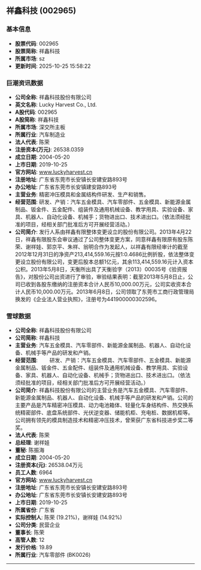 ## 祥鑫科技 (002965)

### 基本信息

- **股票代码**: 002965
- **股票简称**: 祥鑫科技
- **所属市场**: sz
- **更新时间**: 2025-10-25 15:58:22

### 巨潮资讯数据

- **公司全称**: 祥鑫科技股份有限公司
- **英文名称**: Lucky Harvest Co., Ltd.
- **A股代码**: 002965
- **A股简称**: 祥鑫科技
- **所属市场**: 深交所主板
- **所属行业**: 汽车制造业
- **法人代表**: 陈荣
- **注册资本(万元)**: 26538.0359
- **成立日期**: 2004-05-20
- **上市日期**: 2019-10-25
- **官方网站**: www.luckyharvest.cn
- **注册地址**: 广东省东莞市长安镇长安建安路893号
- **办公地址**: 广东省东莞市长安镇建安路893号
- **主营业务**: 精密冲压模具和金属结构件研发、生产和销售。
- **经营范围**: 研发、产销：汽车五金模具、汽车零部件、五金模具、新能源金属制品、钣金件、五金配件、组装件及通用机械设备、教学用具、实验设备、家具、机器人、自动化设备、机械手；货物进出口、技术进出口。（依法须经批准的项目，经相关部门批准后方可开展经营活动。）
- **公司简介**: 发行人系由祥鑫有限整体变更设立的股份有限公司。2013年4月22日，祥鑫有限股东会审议通过了公司整体变更方案，同意祥鑫有限原有股东陈荣、谢祥娃、郭京平、朱祥、翁明合作为发起人，以祥鑫有限经审计的截至2012年12月31日的净资产213,414,559.16元按1:0.4686比例折股，依法整体变更设立股份有限公司，变更后股本总额1亿元，其余113,414,559.16元计入资本公积。2013年5月8日，天衡所出具了天衡验字（2013）00035号《验资报告》，对股份公司出资进行了审验，审验结果表明：截至2013年5月8日止，公司已收到各股东缴纳的注册资本合计人民币10,000.00万元，公司实收资本合计人民币10,000.00万元。2013年6月8日，公司领取了东莞市工商行政管理局换发的《企业法人营业执照》，注册号为441900000302596。

### 雪球数据

- **公司全称**: 祥鑫科技股份有限公司
- **公司简称**: 祥鑫科技
- **主营业务**: 汽车五金模具、汽车零部件、新能源金属制品、机器人、自动化设备、机械手等产品的研发和产销。
- **经营范围**: 　　研发、产销：汽车五金模具、汽车零部件、五金模具、新能源金属制品、钣金件、五金配件、组装件及通用机械设备、教学用具、实验设备、家具、机器人、自动化设备、机械手；货物进出口、技术进出口。（依法须经批准的项目，经相关部门批准后方可开展经营活动。）
- **公司简介**: 祥鑫科技股份有限公司的主营业务是汽车五金模具、汽车零部件、新能源金属制品、机器人、自动化设备、机械手等产品的研发和产销。公司的主要产品是汽车精密冲压模具、动力电池箱体、轻量化车身结构件、热交换系统精密部件、底盘系统部件、光伏逆变器、储能机柜、充电桩、数据机柜等。公司拥有领先的模具制造技术和精密冲压技术，曾荣获广东省科技进步奖二等奖。
- **法人代表**: 陈荣
- **总经理**: 谢祥娃
- **董秘**: 陈振海
- **成立日期**: 2004-05-20
- **注册资本(元)**: 26538.04万元
- **员工人数**: 6964
- **官方网站**: www.luckyharvest.cn
- **注册地址**: 广东省东莞市长安镇长安建安路893号
- **办公地址**: 广东省东莞市长安镇长安建安路893号
- **上市日期**: 2019-10-25
- **所属省份**: 广东省
- **实际控制人**: 陈荣 (19.21%)，谢祥娃 (14.92%)
- **公司分类**: 民营企业
- **董事长**: 陈荣
- **高管人数**: 12
- **发行价格**: 19.89
- **所属行业**: 汽车零部件 (BK0026)

---